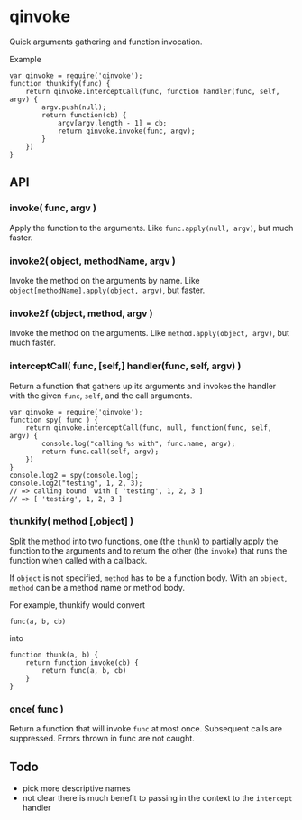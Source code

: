 qinvoke
=======

Quick arguments gathering and function invocation.

Example

    var qinvoke = require('qinvoke');
    function thunkify(func) {
        return qinvoke.interceptCall(func, function handler(func, self, argv) {
            argv.push(null);
            return function(cb) {
                argv[argv.length - 1] = cb;
                return qinvoke.invoke(func, argv);
            }
        })
    }

API
---

### invoke( func, argv )

Apply the function to the arguments.  Like `func.apply(null, argv)`, but much
faster.

### invoke2( object, methodName, argv )

Invoke the method on the arguments by name.  Like `object[methodName].apply(object,
argv)`, but faster.

### invoke2f (object, method, argv )

Invoke the method on the arguments.  Like `method.apply(object, argv)`, but much
faster.

### interceptCall( func, [self,] handler(func, self, argv) )

Return a function that gathers up its arguments and invokes the handler
with the given `func`, `self`, and the call arguments.

    var qinvoke = require('qinvoke');
    function spy( func ) {
        return qinvoke.interceptCall(func, null, function(func, self, argv) {
            console.log("calling %s with", func.name, argv);
            return func.call(self, argv);
        })
    }
    console.log2 = spy(console.log);
    console.log2("testing", 1, 2, 3);
    // => calling bound  with [ 'testing', 1, 2, 3 ]
    // => [ 'testing', 1, 2, 3 ]

### thunkify( method [,object] )

Split the method into two functions, one (the `thunk`) to partially apply the
function to the arguments and to return the other (the `invoke`) that runs the
function when called with a callback.

If `object` is not specified, `method` has to be a function body.  With an
`object`, `method` can be a method name or method body.

For example, thunkify would convert

    func(a, b, cb)

into

    function thunk(a, b) {
        return function invoke(cb) {
            return func(a, b, cb)
        }
    }


### once( func )

Return a function that will invoke `func` at most once.  Subsequent calls are suppressed.
Errors thrown in func are not caught.


Todo
----

- pick more descriptive names
- not clear there is much benefit to passing in the context to the `intercept` handler
